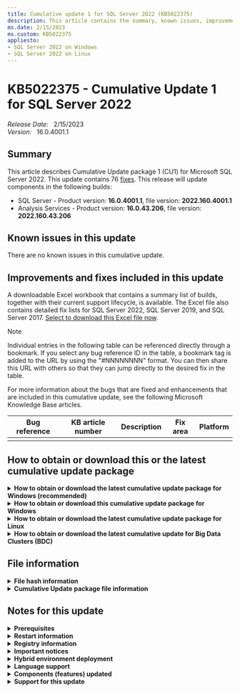 ```yaml
---
title: Cumulative update 1 for SQL Server 2022 (KB5022375)
description: This article contains the summary, known issues, improvements, fixes and other information for SQL Server 2022 cumulative update 1 (KB5022375).
ms.date: 2/15/2023
ms.custom: KB5022375
appliesto:
- SQL Server 2022 on Windows
- SQL Server 2022 on Linux
---
```

# KB5022375 - Cumulative Update 1 for SQL Server 2022

_Release Date:_ &nbsp; 2/15/2023  
_Version:_ &nbsp; 16.0.4001.1

## Summary

This article describes Cumulative Update package 1 (CU1) for Microsoft SQL Server 2022. This update contains 76 [fixes](#improvements-and-fixes-included-in-this-update). This release will update components in the following builds:

- SQL Server - Product version: **16.0.4001.1**, file version: **2022.160.4001.1**
- Analysis Services - Product version: **16.0.43.206**, file version: **2022.160.43.206**

## Known issues in this update

There are no known issues in this cumulative update.

## Improvements and fixes included in this update

A downloadable Excel workbook that contains a summary list of builds, together with their current support lifecycle, is available. The Excel file also contains detailed fix lists for SQL Server 2022, SQL Server 2019, and SQL Server 2017. [Select to download this Excel file now](https://download.microsoft.com/download/d/3/e/d3e28f3d-6a4f-47ce-aaa5-9d74c5590ed6/SQLServerBuilds.xlsx).

> [!NOTE]
> Individual entries in the following table can be referenced directly through a bookmark. If you select any bug reference ID in the table, a bookmark tag is added to the URL by using the "#NNNNNNNN" format. You can then share this URL with others so that they can jump directly to the desired fix in the table.

For more information about the bugs that are fixed and enhancements that are included in this cumulative update, see the following Microsoft Knowledge Base articles.

| Bug reference | KB article number | Description | Fix area | Platform |
|---|---|---|---|---|
| | | | | |

## How to obtain or download this or the latest cumulative update package

<details>
<summary><b>How to obtain or download the latest cumulative update package for Windows (recommended)</b></summary>

The following update is available from the Microsoft Download Center:

- :::image type="icon" source="../media/download-icon.png" border="false"::: Download the latest cumulative update package for SQL Server 2022 now

> [!NOTE]
>
> - Microsoft Download Center will always present the latest SQL Server 2022 CU release.
> - If the download page does not appear, contact [Microsoft Customer Service and Support](https://support.microsoft.com/contactus/?ws=support) to obtain the cumulative update package.

</details>

<details>
<summary><b>How to obtain or download this cumulative update package for Windows</b></summary>

The following update is available from the Microsoft Update Catalog:

- :::image type="icon" source="../media/download-icon.png" border="false"::: Download the cumulative update package for SQL Server 2022 CU1 now

> [!NOTE]
>
> - Microsoft Update Catalog contains this SQL Server 2022 CU and previously released SQL Server 2022 CU releases.
> - This CU is also available through Windows Server Update Services (WSUS).
> - We recommend that you always install the latest cumulative update that is available.

</details>

<details>
<summary><b>How to obtain or download the latest cumulative update package for Linux</b></summary>

To update SQL Server 2022 on Linux to the latest CU, you must first have the [Cumulative Update repository configured](/sql/linux/sql-server-linux-setup#repositories). Then, update your SQL Server packages by using the appropriate platform-specific update command.

For installation instructions and direct links to the CU package downloads, see the SQL Server 2022 Release Notes

</details>

<details>
<summary><b>How to obtain or download the latest cumulative update for Big Data Clusters (BDC)</b></summary>

To upgrade Microsoft SQL Server 2022 Big Data Clusters (BDC) on Linux to the latest CU, see the [Big Data Clusters Deployment Guidance](/sql/big-data-cluster/deployment-guidance).

For additional information, see the [Big Data Clusters release notes](/sql/big-data-cluster/release-notes-big-data-cluster).

</details>

## File information

<details>
<summary><b>File hash information</b></summary>

You can verify the download by computing the hash of the *SQLServer2022-KB5022375-x64.exe* file through the following command:

`certutil -hashfile SQLServer2022-KB5022375-x64.exe SHA256`

|File name|SHA256 hash|
|---------|---------|
|SQLServer2022-KB5022375-x64.exe|4057DCBD88F34160E098E83691766B4ED99396E939BF56340955E3EB19923FE9|

</details>

<details>
<summary><b>Cumulative Update package file information</b></summary>

The English version of this package has the file attributes (or later file attributes) that are listed in the following table. The dates and times for these files are listed in Coordinated Universal Time (UTC). When you view the file information, it is converted to local time. To find the difference between UTC and local time, use the **Time Zone** tab in the **Date and Time** item in Control Panel.

SQL Server 2022 Analysis Services
|                          File   name                      |   File version  | File size |    Date   | Time | Platform |
|:---------------------------------------------------------:|:---------------:|:---------:|:---------:|:----:|:--------:|
| Asplatformhost.dll                                        | 2022.160.43.206 | 336848    | 12-Jan-23 | 9:46 | x64      |
| Microsoft.analysisservices.server.core.dll                | 16.0.43.206     | 2903504   | 12-Jan-23 | 9:46 | x86      |
| Microsoft.analysisservices.server.core.resources.dll      | 16.0.43.206     | 189344    | 12-Jan-23 | 9:46 | x86      |
| Microsoft.analysisservices.server.core.resources.dll      | 16.0.43.206     | 214944    | 12-Jan-23 | 9:46 | x86      |
| Microsoft.analysisservices.server.core.resources.dll      | 16.0.43.206     | 218016    | 12-Jan-23 | 9:46 | x86      |
| Microsoft.analysisservices.server.core.resources.dll      | 16.0.43.206     | 213920    | 12-Jan-23 | 9:46 | x86      |
| Microsoft.analysisservices.server.core.resources.dll      | 16.0.43.206     | 231328    | 12-Jan-23 | 9:46 | x86      |
| Microsoft.analysisservices.server.core.resources.dll      | 16.0.43.206     | 212896    | 12-Jan-23 | 9:46 | x86      |
| Microsoft.analysisservices.server.core.resources.dll      | 16.0.43.206     | 208800    | 12-Jan-23 | 9:46 | x86      |
| Microsoft.analysisservices.server.core.resources.dll      | 16.0.43.206     | 270752    | 12-Jan-23 | 9:46 | x86      |
| Microsoft.analysisservices.server.core.resources.dll      | 16.0.43.206     | 187808    | 12-Jan-23 | 9:46 | x86      |
| Microsoft.analysisservices.server.core.resources.dll      | 16.0.43.206     | 212384    | 12-Jan-23 | 9:46 | x86      |
| Microsoft.analysisservices.server.tabular.dll             | 16.0.43.206     | 1281440   | 12-Jan-23 | 9:46 | x86      |
| Microsoft.analysisservices.server.tabular.json.dll        | 16.0.43.206     | 567712    | 12-Jan-23 | 9:46 | x86      |
| Microsoft.analysisservices.server.tabular.resources.dll   | 16.0.43.206     | 57760     | 12-Jan-23 | 9:46 | x86      |
| Microsoft.analysisservices.server.tabular.resources.dll   | 16.0.43.206     | 63392     | 12-Jan-23 | 9:46 | x86      |
| Microsoft.analysisservices.server.tabular.resources.dll   | 16.0.43.206     | 63904     | 12-Jan-23 | 9:46 | x86      |
| Microsoft.analysisservices.server.tabular.resources.dll   | 16.0.43.206     | 62880     | 12-Jan-23 | 9:46 | x86      |
| Microsoft.analysisservices.server.tabular.resources.dll   | 16.0.43.206     | 66464     | 12-Jan-23 | 9:46 | x86      |
| Microsoft.analysisservices.server.tabular.resources.dll   | 16.0.43.206     | 62368     | 12-Jan-23 | 9:46 | x86      |
| Microsoft.analysisservices.server.tabular.resources.dll   | 16.0.43.206     | 61856     | 12-Jan-23 | 9:46 | x86      |
| Microsoft.analysisservices.server.tabular.resources.dll   | 16.0.43.206     | 72608     | 12-Jan-23 | 9:46 | x86      |
| Microsoft.analysisservices.server.tabular.resources.dll   | 16.0.43.206     | 57248     | 12-Jan-23 | 9:46 | x86      |
| Microsoft.analysisservices.server.tabular.resources.dll   | 16.0.43.206     | 62368     | 12-Jan-23 | 9:46 | x86      |
| Microsoft.analysisservices.timedimgenerator.resources.dll | 16.0.43.206     | 17824     | 12-Jan-23 | 9:46 | x86      |
| Microsoft.analysisservices.timedimgenerator.resources.dll | 16.0.43.206     | 17872     | 12-Jan-23 | 9:46 | x86      |
| Microsoft.analysisservices.timedimgenerator.resources.dll | 16.0.43.206     | 17872     | 12-Jan-23 | 9:46 | x86      |
| Microsoft.analysisservices.timedimgenerator.resources.dll | 16.0.43.206     | 17824     | 12-Jan-23 | 9:46 | x86      |
| Microsoft.analysisservices.timedimgenerator.resources.dll | 16.0.43.206     | 17824     | 12-Jan-23 | 9:46 | x86      |
| Microsoft.analysisservices.timedimgenerator.resources.dll | 16.0.43.206     | 17872     | 12-Jan-23 | 9:46 | x86      |
| Microsoft.analysisservices.timedimgenerator.resources.dll | 16.0.43.206     | 17824     | 12-Jan-23 | 9:46 | x86      |
| Microsoft.analysisservices.timedimgenerator.resources.dll | 16.0.43.206     | 18896     | 12-Jan-23 | 9:46 | x86      |
| Microsoft.analysisservices.timedimgenerator.resources.dll | 16.0.43.206     | 17872     | 12-Jan-23 | 9:46 | x86      |
| Microsoft.analysisservices.timedimgenerator.resources.dll | 16.0.43.206     | 17824     | 12-Jan-23 | 9:46 | x86      |
| Microsoft.data.mashup.sqlclient.dll                       | 2.108.3243.0    | 24480     | 12-Jan-23 | 9:46 | x86      |
| Microsoft.data.sqlclient.dll                              | 1.14.21068.1    | 1920960   | 12-Jan-23 | 9:46 | x86      |
| Microsoft.identity.client.dll                             | 4.14.0.0        | 1350048   | 12-Jan-23 | 9:46 | x86      |
| Microsoft.identitymodel.jsonwebtokens.dll                 | 5.6.0.61018     | 65952     | 12-Jan-23 | 9:46 | x86      |
| Microsoft.identitymodel.logging.dll                       | 5.6.0.61018     | 26528     | 12-Jan-23 | 9:46 | x86      |
| Microsoft.identitymodel.protocols.dll                     | 5.6.0.61018     | 32192     | 12-Jan-23 | 9:46 | x86      |
| Microsoft.identitymodel.protocols.openidconnect.dll       | 5.6.0.61018     | 103328    | 12-Jan-23 | 9:46 | x86      |
| Microsoft.identitymodel.tokens.dll                        | 5.6.0.61018     | 162720    | 12-Jan-23 | 9:46 | x86      |
| Msmdctr.dll                                               | 2022.160.43.206 | 38832     | 12-Jan-23 | 9:46 | x64      |
| Msmdlocal.dll                                             | 2022.160.43.206 | 53920200  | 12-Jan-23 | 9:46 | x86      |
| Msmdlocal.dll                                             | 2022.160.43.206 | 71755168  | 12-Jan-23 | 9:46 | x64      |
| Msmdpump.dll                                              | 2022.160.43.206 | 10335176  | 12-Jan-23 | 9:46 | x64      |
| Msmdredir.dll                                             | 2022.160.43.206 | 8132016   | 12-Jan-23 | 9:46 | x86      |
| Msmdspdm.resources.dll                                    | 16.0.43.206     | 16800     | 12-Jan-23 | 9:46 | x86      |
| Msmdspdm.resources.dll                                    | 16.0.43.206     | 16800     | 12-Jan-23 | 9:46 | x86      |
| Msmdspdm.resources.dll                                    | 16.0.43.206     | 17312     | 12-Jan-23 | 9:46 | x86      |
| Msmdspdm.resources.dll                                    | 16.0.43.206     | 16800     | 12-Jan-23 | 9:46 | x86      |
| Msmdspdm.resources.dll                                    | 16.0.43.206     | 17312     | 12-Jan-23 | 9:46 | x86      |
| Msmdspdm.resources.dll                                    | 16.0.43.206     | 17312     | 12-Jan-23 | 9:46 | x86      |
| Msmdspdm.resources.dll                                    | 16.0.43.206     | 17312     | 12-Jan-23 | 9:46 | x86      |
| Msmdspdm.resources.dll                                    | 16.0.43.206     | 18336     | 12-Jan-23 | 9:46 | x86      |
| Msmdspdm.resources.dll                                    | 16.0.43.206     | 16800     | 12-Jan-23 | 9:46 | x86      |
| Msmdspdm.resources.dll                                    | 16.0.43.206     | 16800     | 12-Jan-23 | 9:46 | x86      |
| Msmdsrv.exe                                               | 2022.160.43.206 | 71308752  | 12-Jan-23 | 9:46 | x64      |
| Msmdsrv.rll                                               | 2022.160.43.206 | 954784    | 12-Jan-23 | 9:46 | x64      |
| Msmdsrv.rll                                               | 2022.160.43.206 | 1882528   | 12-Jan-23 | 9:46 | x64      |
| Msmdsrv.rll                                               | 2022.160.43.206 | 1669552   | 12-Jan-23 | 9:46 | x64      |
| Msmdsrv.rll                                               | 2022.160.43.206 | 1878944   | 12-Jan-23 | 9:46 | x64      |
| Msmdsrv.rll                                               | 2022.160.43.206 | 1846192   | 12-Jan-23 | 9:46 | x64      |
| Msmdsrv.rll                                               | 2022.160.43.206 | 1145264   | 12-Jan-23 | 9:46 | x64      |
| Msmdsrv.rll                                               | 2022.160.43.206 | 1138096   | 12-Jan-23 | 9:46 | x64      |
| Msmdsrv.rll                                               | 2022.160.43.206 | 1767328   | 12-Jan-23 | 9:46 | x64      |
| Msmdsrv.rll                                               | 2022.160.43.206 | 1746848   | 12-Jan-23 | 9:46 | x64      |
| Msmdsrv.rll                                               | 2022.160.43.206 | 930736    | 12-Jan-23 | 9:46 | x64      |
| Msmdsrv.rll                                               | 2022.160.43.206 | 1835424   | 12-Jan-23 | 9:46 | x64      |
| Msmdsrvi.rll                                              | 2022.160.43.206 | 953264    | 12-Jan-23 | 9:46 | x64      |
| Msmdsrvi.rll                                              | 2022.160.43.206 | 1880496   | 12-Jan-23 | 9:46 | x64      |
| Msmdsrvi.rll                                              | 2022.160.43.206 | 1666480   | 12-Jan-23 | 9:46 | x64      |
| Msmdsrvi.rll                                              | 2022.160.43.206 | 1874352   | 12-Jan-23 | 9:46 | x64      |
| Msmdsrvi.rll                                              | 2022.160.43.206 | 1842592   | 12-Jan-23 | 9:46 | x64      |
| Msmdsrvi.rll                                              | 2022.160.43.206 | 1143216   | 12-Jan-23 | 9:46 | x64      |
| Msmdsrvi.rll                                              | 2022.160.43.206 | 1136544   | 12-Jan-23 | 9:46 | x64      |
| Msmdsrvi.rll                                              | 2022.160.43.206 | 1763752   | 12-Jan-23 | 9:46 | x64      |
| Msmdsrvi.rll                                              | 2022.160.43.206 | 1743264   | 12-Jan-23 | 9:46 | x64      |
| Msmdsrvi.rll                                              | 2022.160.43.206 | 931248    | 12-Jan-23 | 9:46 | x64      |
| Msmdsrvi.rll                                              | 2022.160.43.206 | 1830816   | 12-Jan-23 | 9:46 | x64      |
| Msmgdsrv.dll                                              | 2022.160.43.206 | 8265680   | 12-Jan-23 | 9:46 | x86      |
| Msmgdsrv.dll                                              | 2022.160.43.206 | 10083784  | 12-Jan-23 | 9:46 | x64      |
| Msolap.dll                                                | 2022.160.43.206 | 8744880   | 12-Jan-23 | 9:46 | x86      |
| Msolap.dll                                                | 2022.160.43.206 | 10970032  | 12-Jan-23 | 9:46 | x64      |
| Msolui.dll                                                | 2022.160.43.206 | 289696    | 12-Jan-23 | 9:46 | x86      |
| Msolui.dll                                                | 2022.160.43.206 | 308128    | 12-Jan-23 | 9:46 | x64      |
| Newtonsoft.json.dll                                       | 13.0.1.25517    | 704448    | 12-Jan-23 | 9:46 | x86      |
| Sni.dll                                                   | 1.1.1.0         | 555424    | 12-Jan-23 | 9:46 | x64      |
| Sql_as_keyfile.dll                                        | 2022.160.4001.1 | 137128    | 12-Jan-23 | 9:46 | x64      |
| Sqlceip.exe                                               | 16.0.4001.1     | 301000    | 12-Jan-23 | 9:46 | x86      |
| Sqldumper.exe                                             | 2022.160.4001.1 | 227240    | 12-Jan-23 | 9:46 | x86      |
| Sqldumper.exe                                             | 2022.160.4001.1 | 260040    | 12-Jan-23 | 9:46 | x64      |
| System.identitymodel.tokens.jwt.dll                       | 5.6.0.61018     | 83872     | 12-Jan-23 | 9:46 | x86      |
| Tmapi.dll                                                 | 2022.160.43.206 | 5884320   | 12-Jan-23 | 9:46 | x64      |
| Tmcachemgr.dll                                            | 2022.160.43.206 | 5575120   | 12-Jan-23 | 9:46 | x64      |
| Tmpersistence.dll                                         | 2022.160.43.206 | 1481120   | 12-Jan-23 | 9:46 | x64      |
| Tmtransactions.dll                                        | 2022.160.43.206 | 7197648   | 12-Jan-23 | 9:46 | x64      |
| Xmsrv.dll                                                 | 2022.160.43.206 | 35895760  | 12-Jan-23 | 9:46 | x86      |
| Xmsrv.dll                                                 | 2022.160.43.206 | 26594256  | 12-Jan-23 | 9:46 | x64      |

SQL Server 2022 Database Services Common Core

|                   File   name              |   File version  | File size |    Date   | Time | Platform |
|:------------------------------------------:|:---------------:|:---------:|:---------:|:----:|:--------:|
| Instapi150.dll                             | 2022.160.4001.1 | 104344    | 12-Jan-23 | 9:46 | x64      |
| Instapi150.dll                             | 2022.160.4001.1 | 79776     | 12-Jan-23 | 9:46 | x86      |
| Microsoft.analysisservices.adomdclient.dll | 16.0.43.206     | 2633648   | 12-Jan-23 | 9:46 | x86      |
| Microsoft.analysisservices.adomdclient.dll | 16.0.43.206     | 2633648   | 12-Jan-23 | 9:47 | x86      |
| Microsoft.analysisservices.core.dll        | 16.0.43.206     | 2933152   | 12-Jan-23 | 9:47 | x86      |
| Microsoft.analysisservices.xmla.dll        | 16.0.43.206     | 2323376   | 12-Jan-23 | 9:46 | x86      |
| Microsoft.analysisservices.xmla.dll        | 16.0.43.206     | 2323376   | 12-Jan-23 | 9:47 | x86      |
| Microsoft.sqlserver.rmo.dll                | 16.0.4001.1     | 554904    | 12-Jan-23 | 9:46 | x86      |
| Microsoft.sqlserver.rmo.dll                | 16.0.4001.1     | 554952    | 12-Jan-23 | 9:46 | x86      |
| Msasxpress.dll                             | 2022.160.43.206 | 32720     | 12-Jan-23 | 9:46 | x64      |
| Msasxpress.dll                             | 2022.160.43.206 | 27568     | 12-Jan-23 | 9:47 | x86      |
| Sql_common_core_keyfile.dll                | 2022.160.4001.1 | 137128    | 12-Jan-23 | 9:46 | x64      |
| Sqldumper.exe                              | 2022.160.4001.1 | 227240    | 12-Jan-23 | 9:46 | x86      |
| Sqldumper.exe                              | 2022.160.4001.1 | 260040    | 12-Jan-23 | 9:46 | x64      |

SQL Server 2022 Data Quality

|          File   name      | File version | File size |    Date   | Time | Platform |
|:-------------------------:|:------------:|:---------:|:---------:|:----:|:--------:|
| Microsoft.ssdqs.core.dll  | 16.0.4001.1  | 600008    | 12-Jan-23 | 9:46 | x86      |
| Microsoft.ssdqs.core.dll  | 16.0.4001.1  | 600008    | 12-Jan-23 | 9:46 | x86      |
| Microsoft.ssdqs.dll       | 16.0.4001.1  | 173992    | 12-Jan-23 | 9:46 | x86      |
| Microsoft.ssdqs.dll       | 16.0.4001.1  | 173984    | 12-Jan-23 | 9:46 | x86      |
| Microsoft.ssdqs.infra.dll | 16.0.4001.1  | 1857448   | 12-Jan-23 | 9:46 | x86      |
| Microsoft.ssdqs.infra.dll | 16.0.4001.1  | 1857480   | 12-Jan-23 | 9:46 | x86      |
| Microsoft.ssdqs.proxy.dll | 16.0.4001.1  | 370600    | 12-Jan-23 | 9:46 | x86      |
| Microsoft.ssdqs.proxy.dll | 16.0.4001.1  | 370592    | 12-Jan-23 | 9:46 | x86      |

SQL Server 2022 Database Services Core Instance

|                    File   name               |   File version  | File size |    Date   |  Time | Platform |
|:--------------------------------------------:|:---------------:|:---------:|:---------:|:-----:|:--------:|
| Aetm-enclave-simulator.dll                   | 2022.160.4001.1 | 4719008   | 12-Jan-23 | 10:58 | x64      |
| Aetm-enclave.dll                             | 2022.160.4001.1 | 4673464   | 12-Jan-23 | 10:58 | x64      |
| Aetm-sgx-enclave-simulator.dll               | 2022.160.4001.1 | 4909104   | 12-Jan-23 | 10:58 | x64      |
| Aetm-sgx-enclave.dll                         | 2022.160.4001.1 | 4874512   | 12-Jan-23 | 10:58 | x64      |
| Hadrres.dll                                  | 2022.160.4001.1 | 227240    | 12-Jan-23 | 10:58 | x64      |
| Hkcompile.dll                                | 2022.160.4001.1 | 1410984   | 12-Jan-23 | 10:58 | x64      |
| Hkengine.dll                                 | 2022.160.4001.1 | 5760968   | 12-Jan-23 | 10:58 | x64      |
| Hkruntime.dll                                | 2022.160.4001.1 | 190368    | 12-Jan-23 | 10:58 | x64      |
| Hktempdb.dll                                 | 2022.160.4001.1 | 71576     | 12-Jan-23 | 10:58 | x64      |
| Microsoft.analysisservices.applocal.xmla.dll | 16.0.43.206     | 2322384   | 12-Jan-23 | 10:58 | x86      |
| Microsoft.sqlserver.xevent.linq.dll          | 2022.160.4001.1 | 333768    | 12-Jan-23 | 10:58 | x64      |
| Microsoft.sqlserver.xevent.targets.dll       | 2022.160.4001.1 | 96200     | 12-Jan-23 | 10:58 | x64      |
| Odsole70.rll                                 | 16.0.4001.1     | 30664     | 12-Jan-23 | 10:58 | x64      |
| Odsole70.rll                                 | 16.0.4001.1     | 38856     | 12-Jan-23 | 10:58 | x64      |
| Odsole70.rll                                 | 16.0.4001.1     | 34720     | 12-Jan-23 | 10:58 | x64      |
| Odsole70.rll                                 | 16.0.4001.1     | 38856     | 12-Jan-23 | 10:58 | x64      |
| Odsole70.rll                                 | 16.0.4001.1     | 38856     | 12-Jan-23 | 10:58 | x64      |
| Odsole70.rll                                 | 16.0.4001.1     | 30616     | 12-Jan-23 | 10:58 | x64      |
| Odsole70.rll                                 | 16.0.4001.1     | 30664     | 12-Jan-23 | 10:58 | x64      |
| Odsole70.rll                                 | 16.0.4001.1     | 34760     | 12-Jan-23 | 10:58 | x64      |
| Odsole70.rll                                 | 16.0.4001.1     | 38856     | 12-Jan-23 | 10:58 | x64      |
| Odsole70.rll                                 | 16.0.4001.1     | 30624     | 12-Jan-23 | 10:58 | x64      |
| Odsole70.rll                                 | 16.0.4001.1     | 38816     | 12-Jan-23 | 10:58 | x64      |
| Qds.dll                                      | 2022.160.4001.1 | 1779624   | 12-Jan-23 | 10:58 | x64      |
| Rsfxft.dll                                   | 2022.160.4001.1 | 55208     | 12-Jan-23 | 10:58 | x64      |
| Secforwarder.dll                             | 2022.160.4001.1 | 83872     | 12-Jan-23 | 10:58 | x64      |
| Sql_engine_core_inst_keyfile.dll             | 2022.160.4001.1 | 137128    | 12-Jan-23 | 10:58 | x64      |
| Sqlaccess.dll                                | 2022.160.4001.1 | 444328    | 12-Jan-23 | 10:58 | x64      |
| Sqlagent.exe                                 | 2022.160.4001.1 | 726984    | 12-Jan-23 | 10:58 | x64      |
| Sqlceip.exe                                  | 16.0.4001.1     | 301000    | 12-Jan-23 | 10:58 | x86      |
| Sqlctr160.dll                                | 2022.160.4001.1 | 157608    | 12-Jan-23 | 10:58 | x64      |
| Sqlctr160.dll                                | 2022.160.4001.1 | 128968    | 12-Jan-23 | 10:58 | x86      |
| Sqldk.dll                                    | 2022.160.4001.1 | 4028360   | 12-Jan-23 | 10:58 | x64      |
| Sqllang.dll                                  | 2022.160.4001.1 | 48523208  | 12-Jan-23 | 10:58 | x64      |
| Sqlmin.dll                                   | 2022.160.4001.1 | 51304392  | 12-Jan-23 | 10:58 | x64      |
| Sqlos.dll                                    | 2022.160.4001.1 | 51144     | 12-Jan-23 | 10:58 | x64      |
| Sqlrepss.dll                                 | 2022.160.4001.1 | 137112    | 12-Jan-23 | 10:58 | x64      |
| Sqlscriptdowngrade.dll                       | 2022.160.4001.1 | 51112     | 12-Jan-23 | 10:58 | x64      |
| Sqlscriptupgrade.dll                         | 2022.160.4001.1 | 5830568   | 12-Jan-23 | 10:58 | x64      |
| Sqlservr.exe                                 | 2022.160.4001.1 | 722856    | 12-Jan-23 | 10:58 | x64      |
| Sqltses.dll                                  | 2022.160.4001.1 | 9389976   | 12-Jan-23 | 10:58 | x64      |
| Sqsrvres.dll                                 | 2022.160.4001.1 | 305064    | 12-Jan-23 | 10:58 | x64      |
| Svl.dll                                      | 2022.160.4001.1 | 247704    | 12-Jan-23 | 10:58 | x64      |
| Xe.dll                                       | 2022.160.4001.1 | 718792    | 12-Jan-23 | 10:58 | x64      |

SQL Server 2022 Database Services Core Shared

|                        File   name                   |   File version  | File size |    Date   | Time | Platform |
|:----------------------------------------------------:|:---------------:|:---------:|:---------:|:----:|:--------:|
| Distrib.exe                                          | 2022.160.4001.1 | 268200    | 12-Jan-23 | 9:47 | x64      |
| Logread.exe                                          | 2022.160.4001.1 | 788384    | 12-Jan-23 | 9:47 | x64      |
| Microsoft.analysisservices.applocal.core.dll         | 16.0.43.206     | 2933680   | 12-Jan-23 | 9:46 | x86      |
| Microsoft.data.sqlclient.dll                         | 3.10.22089.1    | 2032120   | 12-Jan-23 | 9:47 | x86      |
| Microsoft.datatransformationservices.scalehelper.dll | 16.0.4001.1     | 30632     | 12-Jan-23 | 9:46 | x86      |
| Microsoft.identity.client.dll                        | 4.36.1.0        | 1503672   | 12-Jan-23 | 9:47 | x86      |
| Microsoft.identitymodel.jsonwebtokens.dll            | 5.5.0.60624     | 66096     | 12-Jan-23 | 9:47 | x86      |
| Microsoft.identitymodel.logging.dll                  | 5.5.0.60624     | 32296     | 12-Jan-23 | 9:47 | x86      |
| Microsoft.identitymodel.protocols.dll                | 5.5.0.60624     | 37416     | 12-Jan-23 | 9:47 | x86      |
| Microsoft.identitymodel.protocols.openidconnect.dll  | 5.5.0.60624     | 109096    | 12-Jan-23 | 9:47 | x86      |
| Microsoft.identitymodel.tokens.dll                   | 5.5.0.60624     | 167672    | 12-Jan-23 | 9:47 | x86      |
| Microsoft.sqlserver.replication.dll                  | 2022.160.4001.1 | 1714088   | 12-Jan-23 | 9:47 | x64      |
| Microsoft.sqlserver.rmo.dll                          | 16.0.4001.1     | 554904    | 12-Jan-23 | 9:47 | x86      |
| Msgprox.dll                                          | 2022.160.4001.1 | 313288    | 12-Jan-23 | 9:47 | x64      |
| Msoledbsql.dll                                       | 2018.186.4.0    | 2734072   | 12-Jan-23 | 9:46 | x64      |
| Msoledbsql.dll                                       | 2018.186.4.0    | 153584    | 12-Jan-23 | 9:46 | x64      |
| Newtonsoft.json.dll                                  | 13.0.1.25517    | 704408    | 12-Jan-23 | 9:47 | x86      |
| Qrdrsvc.exe                                          | 2022.160.4001.1 | 530328    | 12-Jan-23 | 9:47 | x64      |
| Rdistcom.dll                                         | 2022.160.4001.1 | 939944    | 12-Jan-23 | 9:47 | x64      |
| Repldp.dll                                           | 2022.160.4001.1 | 337832    | 12-Jan-23 | 9:47 | x64      |
| Replisapi.dll                                        | 2022.160.4001.1 | 419744    | 12-Jan-23 | 9:47 | x64      |
| Replmerg.exe                                         | 2022.160.4001.1 | 604104    | 12-Jan-23 | 9:47 | x64      |
| Replprov.dll                                         | 2022.160.4001.1 | 890784    | 12-Jan-23 | 9:47 | x64      |
| Replrec.dll                                          | 2022.160.4001.1 | 1058728   | 12-Jan-23 | 9:47 | x64      |
| Replsub.dll                                          | 2022.160.4001.1 | 501664    | 12-Jan-23 | 9:47 | x64      |
| Spresolv.dll                                         | 2022.160.4001.1 | 300960    | 12-Jan-23 | 9:47 | x64      |
| Sql_engine_core_shared_keyfile.dll                   | 2022.160.4001.1 | 137128    | 12-Jan-23 | 9:46 | x64      |
| Sqldistx.dll                                         | 2022.160.4001.1 | 268232    | 12-Jan-23 | 9:47 | x64      |
| Sqlmergx.dll                                         | 2022.160.4001.1 | 423880    | 12-Jan-23 | 9:47 | x64      |
| Xe.dll                                               | 2022.160.4001.1 | 718792    | 12-Jan-23 | 9:48 | x64      |

SQL Server 2022 sql_extensibility

|            File   name        |   File version  | File size |    Date   | Time | Platform |
|:-----------------------------:|:---------------:|:---------:|:---------:|:----:|:--------:|
| Commonlauncher.dll            | 2022.160.4001.1 | 100264    | 12-Jan-23 | 9:46 | x64      |
| Exthost.exe                   | 2022.160.4001.1 | 247704    | 12-Jan-23 | 9:46 | x64      |
| Launchpad.exe                 | 2022.160.4001.1 | 1361832   | 12-Jan-23 | 9:46 | x64      |
| Sql_extensibility_keyfile.dll | 2022.160.4001.1 | 137128    | 12-Jan-23 | 9:46 | x64      |
| Sqlsatellite.dll              | 2022.160.4001.1 | 1165224   | 12-Jan-23 | 9:46 | x64      |

SQL Server 2022 Full-Text Engine

|          File   name     |   File version  | File size |    Date   | Time | Platform |
|:------------------------:|:---------------:|:---------:|:---------:|:----:|:--------:|
| Fd.dll                   | 2022.160.4001.1 | 710600    | 12-Jan-23 | 9:46 | x64      |
| Fdhost.exe               | 2022.160.4001.1 | 153512    | 12-Jan-23 | 9:46 | x64      |
| Fdlauncher.exe           | 2022.160.4001.1 | 100296    | 12-Jan-23 | 9:46 | x64      |
| Sql_fulltext_keyfile.dll | 2022.160.4001.1 | 137128    | 12-Jan-23 | 9:46 | x64      |

SQL Server 2022 Integration Services

|                            File   name                        |   File version  | File size |    Date   | Time | Platform |
|:-------------------------------------------------------------:|:---------------:|:---------:|:---------:|:----:|:--------:|
| Attunity.sqlserver.cdccontroltask.dll                         | 7.0.0.133       | 79176     | 12-Jan-23 | 9:53 | x86      |
| Attunity.sqlserver.cdccontroltask.dll                         | 7.0.0.133       | 79176     | 12-Jan-23 | 9:54 | x86      |
| Attunity.sqlserver.cdcsplit.dll                               | 7.0.0.133       | 40312     | 12-Jan-23 | 9:53 | x86      |
| Attunity.sqlserver.cdcsplit.dll                               | 7.0.0.133       | 40312     | 12-Jan-23 | 9:54 | x86      |
| Attunity.sqlserver.cdcsrc.dll                                 | 7.0.0.133       | 80728     | 12-Jan-23 | 9:53 | x86      |
| Attunity.sqlserver.cdcsrc.dll                                 | 7.0.0.133       | 80728     | 12-Jan-23 | 9:54 | x86      |
| Isdbupgradewizard.exe                                         | 16.0.4001.1     | 120776    | 12-Jan-23 | 9:53 | x86      |
| Isdbupgradewizard.exe                                         | 16.0.4001.1     | 120776    | 12-Jan-23 | 9:53 | x86      |
| Microsoft.analysisservices.applocal.core.dll                  | 16.0.43.206     | 2933712   | 12-Jan-23 | 9:53 | x86      |
| Microsoft.analysisservices.applocal.core.dll                  | 16.0.43.206     | 2933680   | 12-Jan-23 | 9:53 | x86      |
| Microsoft.sqlserver.integrationservices.isserverdbupgrade.dll | 16.0.4001.1     | 509864    | 12-Jan-23 | 9:53 | x86      |
| Msdtssrvr.exe                                                 | 16.0.4001.1     | 219048    | 12-Jan-23 | 9:53 | x64      |
| Msmdpp.dll                                                    | 2022.160.43.206 | 10165712  | 12-Jan-23 | 9:53 | x64      |
| Newtonsoft.json.dll                                           | 13.0.1.25517    | 704408    | 12-Jan-23 | 9:53 | x86      |
| Newtonsoft.json.dll                                           | 13.0.1.25517    | 704408    | 12-Jan-23 | 9:53 | x86      |
| Newtonsoft.json.dll                                           | 13.0.1.25517    | 704408    | 12-Jan-23 | 9:54 | x86      |
| Sql_is_keyfile.dll                                            | 2022.160.4001.1 | 137128    | 12-Jan-23 | 9:52 | x64      |
| Sqlceip.exe                                                   | 16.0.4001.1     | 301000    | 12-Jan-23 | 9:53 | x86      |
| Xe.dll                                                        | 2022.160.4001.1 | 640928    | 12-Jan-23 | 9:54 | x86      |
| Xe.dll                                                        | 2022.160.4001.1 | 718792    | 12-Jan-23 | 9:54 | x64      |

SQL Server 2022 sql_polybase_core_inst

|      File   name |   File version  | File size |    Date   |  Time | Platform |
|:----------------:|:---------------:|:---------:|:---------:|:-----:|:--------:|
| Instapi150.dll   | 2022.160.4001.1 | 104344    | 12-Jan-23 | 10:40 | x64      |
| Mpdwinterop.dll  | 2022.160.4001.1 | 296856    | 12-Jan-23 | 10:40 | x64      |
| Mpdwsvc.exe      | 2022.160.4001.1 | 7817112   | 12-Jan-23 | 10:40 | x64      |
| Secforwarder.dll | 2022.160.4001.1 | 83872     | 12-Jan-23 | 10:40 | x64      |
| Sqldk.dll        | 2022.160.4001.1 | 4028360   | 12-Jan-23 | 10:40 | x64      |
| Sqldumper.exe    | 2022.160.4001.1 | 260040    | 12-Jan-23 | 10:40 | x64      |
| Sqlncli17e.dll   | 2017.1710.3.1   | 1898432   | 12-Jan-23 | 10:40 | x64      |
| Sqlos.dll        | 2022.160.4001.1 | 51144     | 12-Jan-23 | 10:40 | x64      |
| Sqltses.dll      | 2022.160.4001.1 | 9389976   | 12-Jan-23 | 10:40 | x64      |

</details>

## Notes for this update

<details>
<summary><b>Prerequisites</b></summary>

To apply this cumulative update package, you must be running SQL Server 2022.

</details>

<details>
<summary><b>Restart information</b></summary>

You might have to restart the computer after you apply this cumulative update package.

</details>

<details>
<summary><b>Registry information</b></summary>

To use one of the hotfixes in this package, you do not have to make any changes to the registry.

</details>

<details>
<summary><b>Important notices</b></summary>

This article also provides the following important information:

### Analysis Services CU build version

Beginning in Microsoft SQL Server 2017, the Analysis Services build version number and SQL Server Database Engine build version number do not match. For more information, see [Verify Analysis Services cumulative update build version](/sql/analysis-services/instances/analysis-services-component-version).

### Cumulative updates (CU)

- Each new CU contains all the fixes that were included with the previous CU for the installed version of SQL Server.
- SQL Server CUs are certified to the same levels as service packs, and should be installed at the same level of confidence.
- We recommend ongoing, proactive installation of CUs as they become available according to these guidelines:
  - Historical data shows that a significant number of support cases involve an issue that has already been addressed in a released CU.
  - CUs may contain added value over and above hotfixes. This includes supportability, manageability, and reliability updates.
- We recommend that you test SQL Server CUs before you deploy them to production environments.

</details>

<details>
<summary><b>Hybrid environment deployment</b></summary>

When you deploy an update to a hybrid environment (such as Always On, replication, cluster, and mirroring), we recommend that you refer to the following articles before you deploy the update:

- [Upgrade a failover cluster instance](/sql/sql-server/failover-clusters/windows/upgrade-a-sql-server-failover-cluster-instance)

    > [!NOTE]
    > If you do not want to use the rolling update process, follow these steps to apply an update:
    >
    > - Install the update on the passive node.
    > - Install the update on the active node (requires a service restart).

- [Upgrade and update of availability group servers that use minimal downtime and data loss](https://msdn.microsoft.com/library/dn178483.aspx)

    > [!NOTE]
    > If you enabled Always On together with **SSISDB** catalog, see the [information about SSIS with Always On](https://techcommunity.microsoft.com/t5/sql-server-integration-services/ssis-with-alwayson/ba-p/388091) for more information about how to apply an update in these environments.

- [How to apply a hotfix for SQL Server in a transactional replication and database mirroring topology](../../database-engine/replication/install-service-packs-hotfixes.md)
- [How to apply a hotfix for SQL Server in a replication topology](../../database-engine/replication/apply-hotfix-sql-replication-topology.md)
- [Upgrading Mirrored Instances](/sql/database-engine/database-mirroring/upgrading-mirrored-instances) 
- [Overview of SQL Server Servicing Installation](https://technet.microsoft.com/library/dd638062.aspx)

</details>

<details>
<summary><b>Language support</b></summary>

SQL Server CUs are currently multilingual. Therefore, this CU package is not specific to one language. It applies to all supported languages.

</details>

<details>
<summary><b>Components (features) updated</b></summary>

One CU package includes all available updates for all SQL Server 2022 components (features). However, the cumulative update package updates only those components that are currently installed on the SQL Server instance that you select to be serviced. If a SQL Server feature (for example, Analysis Services) is added to the instance after this CU is applied, you must re-apply this CU to update the new feature to this CU.

</details>

<details>
<summary><b>Support for this update</b></summary>

If additional issues occur, or if any troubleshooting is required, you might have to create a service request. The usual support costs will apply to additional support questions and to issues that do not qualify for this specific cumulative update package. For a complete list of Microsoft Customer Service and Support telephone numbers, or to create a separate service request, go to the [Microsoft support website](https://support.microsoft.com/contactus/?ws=support).

## How to uninstall this update

<details>
<summary><b>How to uninstall this update on Windows</b></summary>

1. In Control Panel, open the **Programs and Features** item, and then select **View installed updates**.
1. Locate the entry that corresponds to this cumulative update package under **SQL Server 2022**.
1. Press and hold (or right-click) the entry, and then select **Uninstall**.

</details>

<details>
<summary><b>How to uninstall this update on Linux</b></summary>

To uninstall this CU on Linux, you must roll back the package to the previous version. For more information about how to roll back the installation, see [Rollback SQL Server](/sql/linux/sql-server-linux-setup#rollback).

</details>

## References

- [Announcing updates to the SQL Server Incremental Servicing Model (ISM)](https://blogs.msdn.microsoft.com/sqlreleaseservices/announcing-updates-to-the-sql-server-incremental-servicing-model-ism/)
- [SQL Server Service Packs are discontinued starting from SQL Server 2017](https://support.microsoft.com/topic/fd405dee-cae7-b40f-db14-01e3e4951169)
- [Determining which version and edition of SQL Server Database Engine is running](https://gallery.technet.microsoft.com/determining-which-version-af0f16f6)
- [Servicing models for SQL Server](../../general/servicing-models-sql-server.md)
- [Naming schema and Fix area descriptions for SQL Server software update packages](../../database-engine/install/windows/naming-schema-and-fix-area.md)
- [Description of the standard terminology that is used to describe Microsoft software updates](../../../windows-client/deployment/standard-terminology-software-updates.md)

